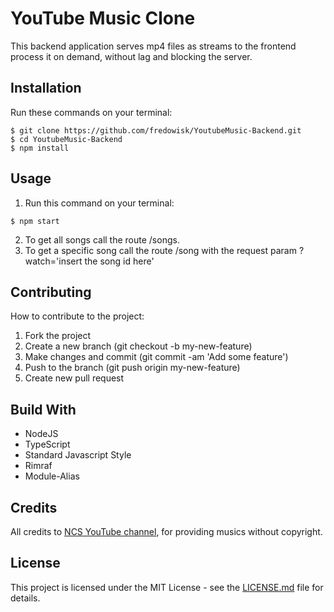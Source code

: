 # **YouTube Music Clone**
This backend application serves mp4 files as streams to the frontend process it on demand, without lag and blocking the server.

## Installation
Run these commands on your terminal:

```
$ git clone https://github.com/fredowisk/YoutubeMusic-Backend.git
$ cd YoutubeMusic-Backend
$ npm install
```

## Usage
1. Run this command on your terminal:

```
$ npm start
```
2. To get all songs call the route /songs.
3. To get a specific song call the route /song with the request param ?watch='insert the song id here'

## Contributing
How to contribute to the project:

1. Fork the project
2. Create a new branch (git checkout -b my-new-feature)
3. Make changes and commit (git commit -am 'Add some feature')
4. Push to the branch (git push origin my-new-feature)
5. Create new pull request

## Build With
* NodeJS
* TypeScript
* Standard Javascript Style
* Rimraf
* Module-Alias

## Credits
All credits to [NCS YouTube channel](https://www.youtube.com/@NoCopyrightSounds), for providing musics without copyright.

## License
This project is licensed under the MIT License - see the [LICENSE.md](./license.md) file for details.